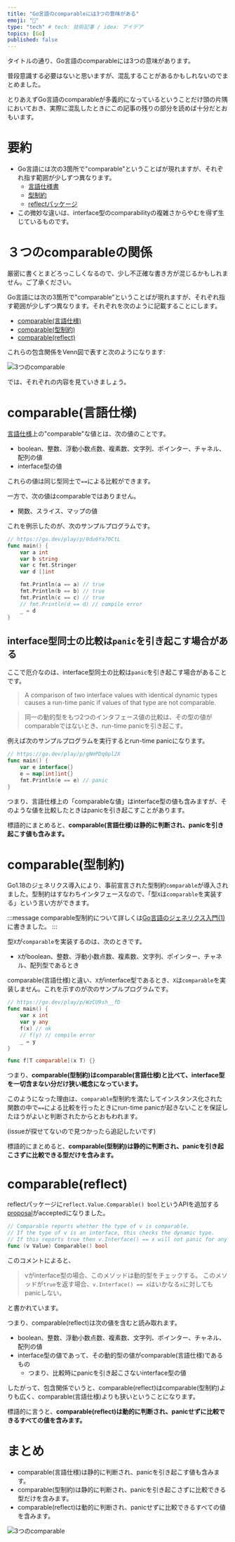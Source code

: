 ```yaml
---
title: "Go言語のcomparableには3つの意味がある"
emoji: "👋"
type: "tech" # tech: 技術記事 / idea: アイデア
topics: [Go]
published: false
---
```


タイトルの通り、Go言語のcomparableには3つの意味があります。

普段意識する必要はないと思いますが、混乱することがあるかもしれないのでまとめました。

とりあえずGo言語のcomparableが多義的になっているということだけ頭の片隅においておき、実際に混乱したときにこの記事の残りの部分を読めば十分だとおもいます。

# 要約

- Go言語には次の3箇所で"comparable"ということばが現れますが、それぞれ指す範囲が少しずつ異なります。
  - [言語仕様書](https://go.dev/ref/spec#Comparison_operators)
  - [型制約](https://go.dev/ref/spec#Type_constraints)
  - [reflectパッケージ](https://github.com/golang/go/issues/46746)
- この微妙な違いは、interface型のcomparabilityの複雑さからやむを得ず生じているものです。

# ３つのcomparableの関係

厳密に書くとまどろっこしくなるので、少し不正確な書き方が混じるかもしれません。ご了承ください。

Go言語には次の3箇所で"comparable"ということばが現れますが、それぞれ指す範囲が少しずつ異なります。それぞれを次のように記載することにします。

- [comparable(言語仕様)](https://go.dev/ref/spec#Comparison_operators)
- [comparable(型制約)](https://go.dev/ref/spec#Type_constraints)
- [comparable(reflect)](https://github.com/golang/go/issues/46746)

これらの包含関係をVenn図で表すと次のようになります:

![3つのcomparable](/images/venn-comparable-go.png)

では、それぞれの内容を見ていきましょう。

# comparable(言語仕様)

[言語仕様](https://go.dev/ref/spec#Comparison_operators)上の"comparable"な値とは、次の値のことです。

- boolean、整数、浮動小数点数、複素数、文字列、ポインター、チャネル、配列の値
- interface型の値

これらの値は同じ型同士で`==`による比較ができます。

一方で、次の値はcomparableではありません。

- 関数、スライス、マップの値

これを例示したのが、次のサンプルプログラムです。


```go
// https://go.dev/play/p/0du6Ya70CtL
func main() {
	var a int
	var b string
	var c fmt.Stringer
	var d []int

	fmt.Println(a == a) // true
	fmt.Println(b == b) // true
	fmt.Println(c == c) // true
	// fmt.Println(d == d) // compile error
	_ = d
}
```

## interface型同士の比較は`panic`を引き起こす場合がある

ここで厄介なのは、interface型同士の比較は`panic`を引き起こす場合があることです。

> A comparison of two interface values with identical dynamic types causes a run-time panic if values of that type are not comparable.

> 同一の動的型をもつ2つのインタフェース値の比較は、その型の値がcomparableではないとき、run-time panicを引き起こす。

例えば次のサンプルプログラムを実行するとrun-time panicになります。

```go
// https://go.dev/play/p/gNmPDq0pl2X
func main() {
	var e interface{}
	e = map[int]int{}
	fmt.Println(e == e) // panic
}
```

つまり、言語仕様上の「comparableな値」はinterface型の値も含みますが、そのような値を比較したときはpanicを引き起こすことがあります。

標語的にまとめると、**comparable(言語仕様)は静的に判断され、panicを引き起こす値も含みます。**

# comparable(型制約)

Go1.18のジェネリクス導入により、事前宣言された型制約`comparable`が導入されました。型制約はすなわちインタフェースなので、「型`X`は`comparable`を実装する」という言い方ができます。

:::message
comparable型制約について詳しくは[Go言語のジェネリクス入門(1)](https://zenn.dev/nobishii/articles/type_param_intro#%E5%85%B7%E4%BD%93%E4%BE%8B3%3A-%E5%9E%8B%E3%83%91%E3%83%A9%E3%83%A1%E3%83%BC%E3%82%BF%E3%82%92%E6%8C%81%E3%81%A4%E5%9E%8Bset%5Bt-comparable%5D)に書きました。
:::

型`X`が`comparable`を実装するのは、次のときです。

- `X`がboolean、整数、浮動小数点数、複素数、文字列、ポインター、チャネル、配列型であるとき

comparable(言語仕様)と違い、`X`がinterface型であるとき、`X`は`comparable`を実装しません。これを示すのが次のサンプルプログラムです。

```go
// https://go.dev/play/p/WzCU9sh__fD
func main() {
	var x int
	var y any
	f(x) // ok
	// f(y) // compile error
	_ = y
}

func f[T comparable](x T) {}
```

つまり、**comparable(型制約)はcomparable(言語仕様)と比べて、interface型を一切含まない分だけ狭い概念になっています。**

このようになった理由は、`comparable`型制約を満たしてインスタンス化された関数の中で`==`による比較を行ったときにrun-time panicが起きないことを保証したほうがよいと判断されたからとおもわれます。

(issueが探せてないので見つかったら追記したいです)

標語的にまとめると、**comparable(型制約)は静的に判断され、panicを引き起こさずに比較できる型だけを含みます。**

# comparable(reflect)

reflectパッケージに`reflect.Value.Comparable() bool`というAPIを追加する[proposal](https://github.com/golang/go/issues/46746)がacceptedになりました。

```go
// Comparable reports whether the type of v is comparable.
// If the type of v is an interface, this checks the dynamic type.
// If this reports true then v.Interface() == x will not panic for any x.
func (v Value) Comparable() bool
```

このコメントによると、

> vがinterface型の場合、このメソッドは動的型をチェックする。
> このメソッドが`true`を返す場合、`v.Interface() == x`はいかなる`x`に対してもpanicしない。

と書かれています。

つまり、comparable(reflect)は次の値を含むと読み取れます。

- boolean、整数、浮動小数点数、複素数、文字列、ポインター、チャネル、配列の値
- interface型の値であって、その動的型の値がcomparable(言語仕様)であるもの
  - つまり、比較時にpanicを引き起こさないinterface型の値

したがって、包含関係でいうと、comparable(reflect)はcomparable(型制約)よりも広く、comparable(言語仕様)よりも狭いということになります。

標語的に言うと、**comparable(reflect)は動的に判断され、panicせずに比較できるすべての値を含みます。**

# まとめ

- comparable(言語仕様)は静的に判断され、panicを引き起こす値も含みます。
- comparable(型制約)は静的に判断され、panicを引き起こさずに比較できる型だけを含みます。
- comparable(reflect)は動的に判断され、panicせずに比較できるすべての値を含みます。

![3つのcomparable](/images/venn-comparable-go.png)